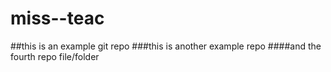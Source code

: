 # miss--teac
##this is an example git repo
###this is another example repo
####and the fourth repo file/folder
